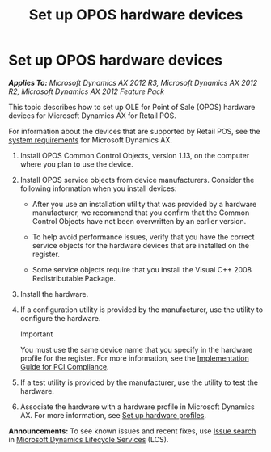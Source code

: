 ﻿---
title: Set up OPOS hardware devices
TOCTitle: Set up OPOS hardware devices
ms:assetid: dc8548b0-77d5-4926-9d58-d7dd6106ab71
ms:mtpsurl: https://technet.microsoft.com/en-us/library/JJ838775(v=AX.60)
ms:contentKeyID: 50120658
ms.date: 05/18/2015
mtps_version: v=AX.60
---

# Set up OPOS hardware devices 


_**Applies To:** Microsoft Dynamics AX 2012 R3, Microsoft Dynamics AX 2012 R2, Microsoft Dynamics AX 2012 Feature Pack_

This topic describes how to set up OLE for Point of Sale (OPOS) hardware devices for Microsoft Dynamics AX for Retail POS.

For information about the devices that are supported by Retail POS, see the [system requirements](http://go.microsoft.com/fwlink/?linkid=165377) for Microsoft Dynamics AX.

1.  Install OPOS Common Control Objects, version 1.13, on the computer where you plan to use the device.

2.  Install OPOS service objects from device manufacturers. Consider the following information when you install devices:
    
      - After you use an installation utility that was provided by a hardware manufacturer, we recommend that you confirm that the Common Control Objects have not been overwritten by an earlier version.
    
      - To help avoid performance issues, verify that you have the correct service objects for the hardware devices that are installed on the register.
    
      - Some service objects require that you install the Visual C++ 2008 Redistributable Package.

3.  Install the hardware.

4.  If a configuration utility is provided by the manufacturer, use the utility to configure the hardware.
    

    > [!IMPORTANT]
    > <P>You must use the same device name that you specify in the hardware profile for the register. For more information, see the <A href="http://go.microsoft.com/fwlink/?linkid=237283">Implementation Guide for PCI Compliance</A>.</P>



5.  If a test utility is provided by the manufacturer, use the utility to test the hardware.

6.  Associate the hardware with a hardware profile in Microsoft Dynamics AX. For more information, see [Set up hardware profiles](set-up-hardware-profiles.md).

  
**Announcements:** To see known issues and recent fixes, use [Issue search](http://go.microsoft.com/fwlink/?linkid=389258) in [Microsoft Dynamics Lifecycle Services](http://go.microsoft.com/fwlink/?linkid=306505) (LCS).

